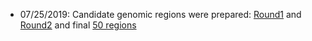 * 07/25/2019: Candidate genomic regions were prepared: [Round1](Wu-LUAD-Candidate-hg19_Round1.xlsx) and [Round2](Wu-LUAD-Candidate-hg19_Round2.xlsx) and final [50 regions](Wu_Lung_T50_2019.xlsx)
